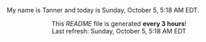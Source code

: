 My name is Tanner and today is Sunday, October 5, 5:18 AM EDT.

<p align="center">This <i>README</i> file is generated <b>every 3 hours</b>!</br>Last refresh: Sunday, October 5, 5:18 AM EDT<br /></p>
